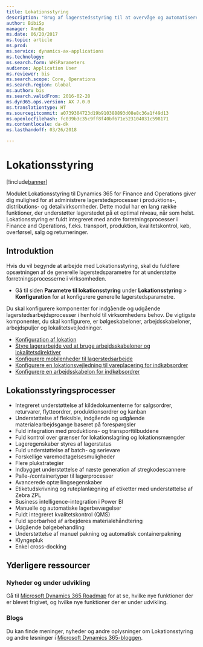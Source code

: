 ```yaml
---
title: Lokationsstyring
description: "Brug af lagerstedsstyring til at overvåge og automatisere lagerstedsprocesser."
author: BibiSp
manager: AnnBe
ms.date: 06/20/2017
ms.topic: article
ms.prod: 
ms.service: dynamics-ax-applications
ms.technology: 
ms.search.form: WHSParameters
audience: Application User
ms.reviewer: bis
ms.search.scope: Core, Operations
ms.search.region: Global
ms.author: bis
ms.search.validFrom: 2016-02-28
ms.dyn365.ops.version: AX 7.0.0
ms.translationtype: HT
ms.sourcegitcommit: a0739304723d19b910388893d08e8c36a1f49d13
ms.openlocfilehash: fc039b3c35c9ff8f40bf671e523104031c598171
ms.contentlocale: da-dk
ms.lasthandoff: 03/26/2018

---
```

# <a name="warehouse-management"></a>Lokationsstyring

[!include[banner](../includes/banner.md)]

Modulet Lokationsstyring til Dynamics 365 for Finance and Operations giver dig mulighed for at administrere lagerstedsprocesser i produktions-, distributions- og detailvirksomheder. Dette modul har en lang række funktioner, der understøtter lagerstedet på et optimal niveau, når som helst. Lokationsstyring er fuldt integreret med andre forretningsprocesser i Finance and Operations, f.eks. transport, produktion, kvalitetskontrol, køb, overførsel, salg og returneringer.

## <a name="get-started"></a>Introduktion
Hvis du vil begynde at arbejde med Lokationsstyring, skal du fuldføre opsætningen af de generelle lagerstedsparametre for at understøtte forretningsprocesserne i virksomheden.

- Gå til siden **Parametre til lokationsstyring** under **Lokationsstyring** > **Konfiguration** for at konfigurere generelle lagerstedsparametre.

Du skal konfigurere komponenter for indgående og udgående lagerstedsarbejdsprocesser i henhold til virksomhedens behov. De vigtigste komponenter, du skal konfigurere, er bølgeskabeloner, arbejdsskabeloner, arbejdspuljer og lokalitetsvejledninger.

- [Konfiguration af lokation](warehouse-configuration.md)
- [Styre lagerarbejde ved at bruge arbejdsskabeloner og lokalitetsdirektiver](control-warehouse-location-directives.md)
- [Konfigurere mobilenheder til lagerstedsarbejde](configure-mobile-devices-warehouse.md)
- [Konfigurere en lokationsvejledning til vareplacering for indkøbsordrer](../transportation/tasks/set-up-location-directive-purchase-order-put-away.md)
- [Konfigurere en arbejdsskabelon for indkøbsordrer](./tasks/set-up-work-template-purchase-orders.md)

## <a name="warehouse-management-processes"></a>Lokationsstyringsprocesser
- Integreret understøttelse af kildedokumenterne for salgsordrer, returvarer, flytteordrer, produktionsordrer og kanban  
- Understøttelse af fleksible, indgående og udgående materialearbejdsgange baseret på forespørgsler
- Fuld integration med produktions- og transporttilbuddene
- Fuld kontrol over grænser for lokationslagring og lokationsmængder
- Lageregenskaber styres af lagerstatus
- Fuld understøttelse af batch- og serievare
- Forskellige varemodtagelsesmuligheder
- Flere plukstrategier
- Indbygget understøttelse af næste generation af stregkodescannere
- Palle-/containertyper til lagerprocesser
- Avancerede optællingsegenskaber
- Etiketudskrivning og ruteplanlægning af etiketter med understøttelse af Zebra ZPL
- Business intelligence-integration i Power BI
- Manuelle og automatiske lagerbevægelser
- Fuldt integreret kvalitetskontrol (QMS)
- Fuld sporbarhed af arbejderes materialehåndtering
- Udgående bølgebehandling
- Understøttelse af manuel pakning og automatisk containerpakning
- Klyngepluk
- Enkel cross-docking

## <a name="additional-resources"></a>Yderligere ressourcer
### <a name="whats-new-and-in-development"></a>Nyheder og under udvikling
Gå til [Microsoft Dynamics 365 Roadmap](https://roadmap.dynamics.com/) for at se, hvilke nye funktioner der er blevet frigivet, og hvilke nye funktioner der er under udvikling.

### <a name="blogs"></a>Blogs
Du kan finde meninger, nyheder og andre oplysninger om Lokationsstyring og andre løsninger i [Microsoft Dynamics 365-bloggen](https://community.dynamics.com/b/msftdynamicsblog).


 


